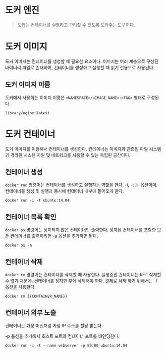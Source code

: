 # 도커 엔진
> 도커는 컨테이너를 실행하고 관리할 수 있도록 도와주는 도구이다.

# 도커 이미지
도커 이미지는 컨테이너를 생성할 때 필요한 요소이다. 이미지는 여러 계층으로 구성된 바이너리 파일로 존재하며, 컨테이너를 생성하고 실행할 때 읽기 전용으로 사용된다.

## 도커 이미지 이름
도커에서 사용하는 이미지 이름은 <code>\<NAMESPACE>/\<IMAGE_NAME>:\<TAG></code> 형태로 구성된다.

```
library/nginx:latest
```

# 도커 컨테이너
도커 이미지를 이용해서 컨테이너를 생성한다. 컨테이너는 이미지와 관련된 파일 시스템과 격리된 시스템 자원 및 네트워크를 사용할 수 있는 독립된 공간이다.

## 컨테이너 생성
`docker run` 명령어는 컨테이너를 생성하고 실행하는 역할을 한다. -i, -t 는 옵션이며, 컨테이너를 생성 및 실행과 동시에 컨테이너 내부에 들어오게 한다.

```
docker run -i -t ubuntu:14.04
```

## 컨테이너 목록 확인
`docker ps` 명령어는 정지되지 않은 컨테이너만 출력한다. 정지된 컨테이너를 포함한 모든 컨테이너를 출력하려면 -a 옵션을 추가하면 된다.

```
docker ps -a
```

## 컨테이너 삭제
`docker rm` 명령어는 컨테이터를 삭제할 때 사용한다. 실행중인 컨테이너는 바로 삭제할 수 없기 때문에, 컨테이너를 정지한 후에 삭제해야 한다. 강제로 삭제 하기 위해서는 -f 옵션을 사용한다.

```
docker rm {{CONTAINER_NAME}}
```

## 컨테이너 외부 노출
컨테이너는 가상 머신처럼 가상 IP 주소를 할당 받는다.

-p 옵션을 추가해서 호스트 포트와 컨테이너 포트를 바인딩한다.

```
docker run -i -t --name webserver -p 80:80 ubuntu:14.04
```